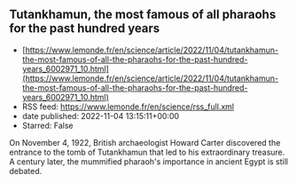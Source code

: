## Tutankhamun, the most famous of all pharaohs for the past hundred years
 - [https://www.lemonde.fr/en/science/article/2022/11/04/tutankhamun-the-most-famous-of-all-the-pharaohs-for-the-past-hundred-years_6002971_10.html](https://www.lemonde.fr/en/science/article/2022/11/04/tutankhamun-the-most-famous-of-all-the-pharaohs-for-the-past-hundred-years_6002971_10.html)
 - RSS feed: https://www.lemonde.fr/en/science/rss_full.xml
 - date published: 2022-11-04 13:15:11+00:00
 - Starred: False

On November 4, 1922, British archaeologist Howard Carter discovered the entrance to the tomb of Tutankhamun that led to his extraordinary treasure. A century later, the mummified pharaoh's importance in ancient Egypt is still debated.
